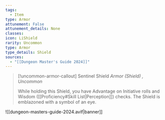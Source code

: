 ```yaml
---
tags:
  - Item
type: Armor
attunement: False
attunement_details: None
classes:
icon: LiShield
rarity: Uncommon
type: Armor
type_details: Shield
sources: 
  - "[[Dungeon Master's Guide 2024]]"
---
```

>[!uncommon-armor-callout] Sentinel Shield
>_Armor (Shield) , Uncommon_
>
>While holding this Shield, you have Advantage on Initiative rolls and Wisdom ([[Proficiency#Skill List\|Perception]]) checks. The Shield is emblazoned with a symbol of an eye.
>


![[dungeon-masters-guide-2024.avif|banner]]